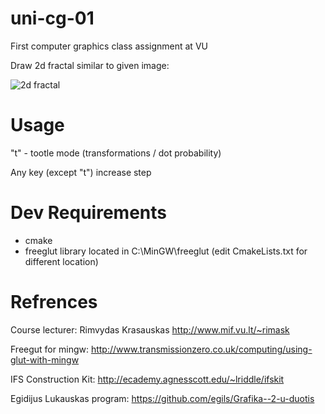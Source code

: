 uni-cg-01
=========

First computer graphics class assignment at VU

Draw 2d fractal similar to given image:

![2d fractal](http://uosis.mif.vu.lt/~rimask/old/fractals/53.png)

Usage
=========

"t" - tootle mode (transformations / dot probability)

Any key (except "t") increase step

Dev Requirements
=========

* cmake
* freeglut library located in C:\MinGW\freeglut (edit CmakeLists.txt for different location)

Refrences
=========

Course lecturer: Rimvydas Krasauskas http://www.mif.vu.lt/~rimask

Freegut for mingw: http://www.transmissionzero.co.uk/computing/using-glut-with-mingw

IFS Construction Kit: http://ecademy.agnesscott.edu/~lriddle/ifskit

Egidijus Lukauskas program: https://github.com/egils/Grafika--2-u-duotis
